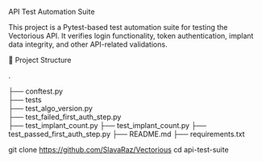 API Test Automation Suite

This project is a Pytest-based test automation suite for testing the Vectorious API. It verifies login functionality, token authentication, implant data integrity, and other API-related validations.

📁 Project Structure

.

├── conftest.py              
├── tests           
  ├── test_algo_version.py         
  ├── test_failed_first_auth_step.py        
  ├── test_implant_count.py
  ├── test_implant_count.py
  ├── test_passed_first_auth_step.py
├── README.md 
├── requirements.txt















git clone https://github.com/SlavaRaz/Vectorious
cd api-test-suite

  
